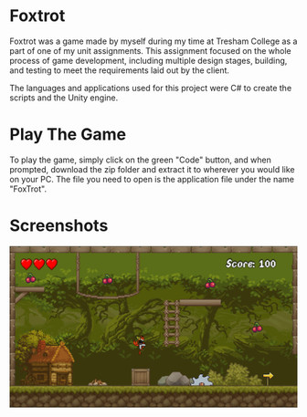 # Foxtrot
Foxtrot was a game made by myself during my time at Tresham College as a part of one of my unit assignments. This assignment focused on the whole process of game development, including multiple design stages, building, and testing to meet the requirements laid out by the client.

The languages and applications used for this project were C# to create the scripts and the Unity engine.

# Play The Game
To play the game, simply click on the green "Code" button, and when prompted, download the zip folder and extract it to wherever you would like on your PC. The file you need to open is the application file under the name "FoxTrot".

# Screenshots
![Alt Text](Images/fox1.png)
